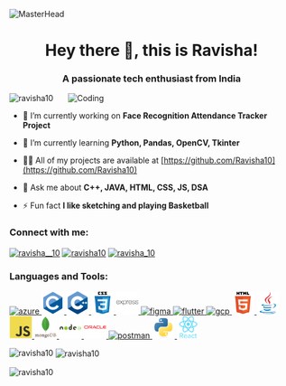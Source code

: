 ![MasterHead](https://marketplace.canva.com/EAEvr8_Y060/1/0/1600w/canva-brown-and-cream-motivational-linkedin-banner-xb-WOSpZPZo.jpg)
<h1 align="center">Hey there 👋, this is Ravisha!</h1>
<h3 align="center">A passionate tech enthusiast from India</h3>

<img align="right" alt="Coding" width="400" src="https://res.cloudinary.com/practicaldev/image/fetch/s--1aZkAknA--/c_limit%2Cf_auto%2Cfl_progressive%2Cq_66%2Cw_880/https://github.com/MishManners/MishManners/raw/master/My-OctocatsShortest.gif">

<p align="left"> <img src="https://komarev.com/ghpvc/?username=ravisha10&label=Profile%20views&color=0e75b6&style=flat" alt="ravisha10" /> </p>

- 🔭 I’m currently working on **Face Recognition Attendance Tracker Project**

- 🌱 I’m currently learning **Python, Pandas, OpenCV, Tkinter**

- 👨‍💻 All of my projects are available at [https://github.com/Ravisha10](https://github.com/Ravisha10)

- 💬 Ask me about **C++, JAVA, HTML, CSS, JS, DSA**

- ⚡ Fun fact **I like sketching and playing Basketball**

<h3 align="left">Connect with me:</h3>

<p align="left">
  
  <a href="https://twitter.com/ravisha__10" target="blank"><img align="center" src="https://raw.githubusercontent.com/rahuldkjain/github-profile-readme-generator/master/src/images/icons/Social/twitter.svg" alt="ravisha__10" height="30" width="40" /></a>
<a href="https://linkedin.com/in/ravisha10" target="blank"><img align="center" src="https://raw.githubusercontent.com/rahuldkjain/github-profile-readme-generator/master/src/images/icons/Social/linked-in-alt.svg" alt="ravisha10" height="30" width="40" /></a>
<a href="https://instagram.com/ravisha_10" target="blank"><img align="center" src="https://raw.githubusercontent.com/rahuldkjain/github-profile-readme-generator/master/src/images/icons/Social/instagram.svg" alt="ravisha_10" height="30" width="40" /></a>
</p>

<h3 align="left">Languages and Tools:</h3>
<p align="left"> <a href="https://azure.microsoft.com/en-in/" target="_blank" rel="noreferrer"> <img src="https://www.vectorlogo.zone/logos/microsoft_azure/microsoft_azure-icon.svg" alt="azure" width="40" height="40"/> </a> <a href="https://www.cprogramming.com/" target="_blank" rel="noreferrer"> <img src="https://raw.githubusercontent.com/devicons/devicon/master/icons/c/c-original.svg" alt="c" width="40" height="40"/> </a> <a href="https://www.w3schools.com/cpp/" target="_blank" rel="noreferrer"> <img src="https://raw.githubusercontent.com/devicons/devicon/master/icons/cplusplus/cplusplus-original.svg" alt="cplusplus" width="40" height="40"/> </a> <a href="https://www.w3schools.com/css/" target="_blank" rel="noreferrer"> <img src="https://raw.githubusercontent.com/devicons/devicon/master/icons/css3/css3-original-wordmark.svg" alt="css3" width="40" height="40"/> </a> <a href="https://expressjs.com" target="_blank" rel="noreferrer"> <img src="https://raw.githubusercontent.com/devicons/devicon/master/icons/express/express-original-wordmark.svg" alt="express" width="40" height="40"/> </a> <a href="https://www.figma.com/" target="_blank" rel="noreferrer"> <img src="https://www.vectorlogo.zone/logos/figma/figma-icon.svg" alt="figma" width="40" height="40"/> </a> <a href="https://flutter.dev" target="_blank" rel="noreferrer"> <img src="https://www.vectorlogo.zone/logos/flutterio/flutterio-icon.svg" alt="flutter" width="40" height="40"/> </a> <a href="https://cloud.google.com" target="_blank" rel="noreferrer"> <img src="https://www.vectorlogo.zone/logos/google_cloud/google_cloud-icon.svg" alt="gcp" width="40" height="40"/> </a> <a href="https://www.w3.org/html/" target="_blank" rel="noreferrer"> <img src="https://raw.githubusercontent.com/devicons/devicon/master/icons/html5/html5-original-wordmark.svg" alt="html5" width="40" height="40"/> </a> <a href="https://www.java.com" target="_blank" rel="noreferrer"> <img src="https://raw.githubusercontent.com/devicons/devicon/master/icons/java/java-original.svg" alt="java" width="40" height="40"/> </a> <a href="https://developer.mozilla.org/en-US/docs/Web/JavaScript" target="_blank" rel="noreferrer"> <img src="https://raw.githubusercontent.com/devicons/devicon/master/icons/javascript/javascript-original.svg" alt="javascript" width="40" height="40"/> </a> <a href="https://www.mongodb.com/" target="_blank" rel="noreferrer"> <img src="https://raw.githubusercontent.com/devicons/devicon/master/icons/mongodb/mongodb-original-wordmark.svg" alt="mongodb" width="40" height="40"/> </a> <a href="https://nodejs.org" target="_blank" rel="noreferrer"> <img src="https://raw.githubusercontent.com/devicons/devicon/master/icons/nodejs/nodejs-original-wordmark.svg" alt="nodejs" width="40" height="40"/> </a> <a href="https://www.oracle.com/" target="_blank" rel="noreferrer"> <img src="https://raw.githubusercontent.com/devicons/devicon/master/icons/oracle/oracle-original.svg" alt="oracle" width="40" height="40"/> </a> <a href="https://postman.com" target="_blank" rel="noreferrer"> <img src="https://www.vectorlogo.zone/logos/getpostman/getpostman-icon.svg" alt="postman" width="40" height="40"/> </a> <a href="https://www.python.org" target="_blank" rel="noreferrer"> <img src="https://raw.githubusercontent.com/devicons/devicon/master/icons/python/python-original.svg" alt="python" width="40" height="40"/> </a> <a href="https://reactjs.org/" target="_blank" rel="noreferrer"> <img src="https://raw.githubusercontent.com/devicons/devicon/master/icons/react/react-original-wordmark.svg" alt="react" width="40" height="40"/> </a> </p>

<p><img align="left" src="https://github-readme-stats.vercel.app/api/top-langs?username=ravisha10&show_icons=true&locale=en&layout=compact" alt="ravisha10" /></p>
<p>&nbsp;<img align="center" src="https://github-readme-stats.vercel.app/api?username=ravisha10&show_icons=true&locale=en" alt="ravisha10" /></p>
<p><img align="center" src="https://github-readme-streak-stats.herokuapp.com/?user=ravisha10&" alt="ravisha10" /></p>
